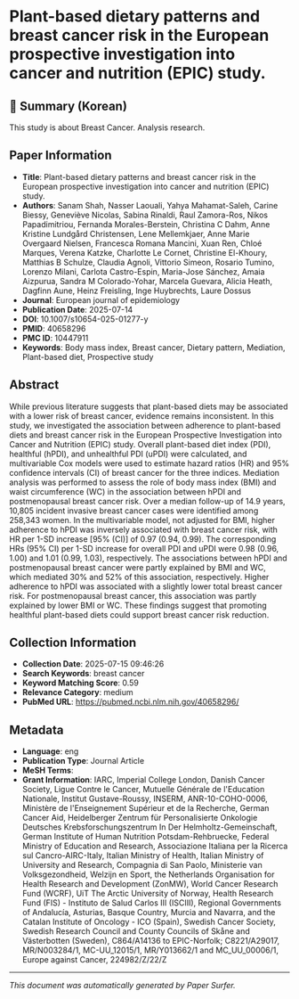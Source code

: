 # Plant-based dietary patterns and breast cancer risk in the European prospective investigation into cancer and nutrition (EPIC) study.

## 📝 Summary (Korean)
This study is about Breast Cancer. Analysis research.

## Paper Information
- **Title**: Plant-based dietary patterns and breast cancer risk in the European prospective investigation into cancer and nutrition (EPIC) study.
- **Authors**: Sanam Shah, Nasser Laouali, Yahya Mahamat-Saleh, Carine Biessy, Geneviève Nicolas, Sabina Rinaldi, Raul Zamora-Ros, Nikos Papadimitriou, Fernanda Morales-Berstein, Christina C Dahm, Anne Kristine Lundgård Christensen, Lene Mellemkjaer, Anne Marie Overgaard Nielsen, Francesca Romana Mancini, Xuan Ren, Chloé Marques, Verena Katzke, Charlotte Le Cornet, Christine El-Khoury, Matthias B Schulze, Claudia Agnoli, Vittorio Simeon, Rosario Tumino, Lorenzo Milani, Carlota Castro-Espin, Maria-Jose Sánchez, Amaia Aizpurua, Sandra M Colorado-Yohar, Marcela Guevara, Alicia Heath, Dagfinn Aune, Heinz Freisling, Inge Huybrechts, Laure Dossus
- **Journal**: European journal of epidemiology
- **Publication Date**: 2025-07-14
- **DOI**: 10.1007/s10654-025-01277-y
- **PMID**: 40658296
- **PMC ID**: 10447911
- **Keywords**: Body mass index, Breast cancer, Dietary pattern, Mediation, Plant-based diet, Prospective study

## Abstract
While previous literature suggests that plant-based diets may be associated with a lower risk of breast cancer, evidence remains inconsistent. In this study, we investigated the association between adherence to plant-based diets and breast cancer risk in the European Prospective Investigation into Cancer and Nutrition (EPIC) study. Overall plant-based diet index (PDI), healthful (hPDI), and unhealthful PDI (uPDI) were calculated, and multivariable Cox models were used to estimate hazard ratios (HR) and 95% confidence intervals (CI) of breast cancer for the three indices. Mediation analysis was performed to assess the role of body mass index (BMI) and waist circumference (WC) in the association between hPDI and postmenopausal breast cancer risk. Over a median follow-up of 14.9 years, 10,805 incident invasive breast cancer cases were identified among 258,343 women. In the multivariable model, not adjusted for BMI, higher adherence to hPDI was inversely associated with breast cancer risk, with HR per 1-SD increase [95% (CI)] of 0.97 (0.94, 0.99). The corresponding HRs (95% CI) per 1-SD increase for overall PDI and uPDI were 0.98 (0.96, 1.00) and 1.01 (0.99, 1.03), respectively. The associations between hPDI and postmenopausal breast cancer were partly explained by BMI and WC, which mediated 30% and 52% of this association, respectively. Higher adherence to hPDI was associated with a slightly lower total breast cancer risk. For postmenopausal breast cancer, this association was partly explained by lower BMI or WC. These findings suggest that promoting healthful plant-based diets could support breast cancer risk reduction.

## Collection Information
- **Collection Date**: 2025-07-15 09:46:26
- **Search Keywords**: breast cancer
- **Keyword Matching Score**: 0.59
- **Relevance Category**: medium
- **PubMed URL**: https://pubmed.ncbi.nlm.nih.gov/40658296/

## Metadata
- **Language**: eng
- **Publication Type**: Journal Article
- **MeSH Terms**: 
- **Grant Information**: IARC, Imperial College London, Danish Cancer Society, Ligue Contre le Cancer, Mutuelle Générale de l'Education Nationale, Institut Gustave-Roussy, INSERM, ANR-10-COHO-0006, Ministère de l'Enseignement Supérieur et de la Recherche, German Cancer Aid, Heidelberger Zentrum für Personalisierte Onkologie Deutsches Krebsforschungszentrum In Der Helmholtz-Gemeinschaft, German Institute of Human Nutrition Potsdam-Rehbruecke, Federal Ministry of Education and Research, Associazione Italiana per la Ricerca sul Cancro-AIRC-Italy, Italian Ministry of Health, Italian Ministry of University and Research, Compagnia di San Paolo, Ministerie van Volksgezondheid, Welzijn en Sport, the Netherlands Organisation for Health Research and Development (ZonMW), World Cancer Research Fund (WCRF), UiT The Arctic University of Norway, Health Research Fund (FIS) - Instituto de Salud Carlos III (ISCIII), Regional Governments of Andalucía, Asturias, Basque Country, Murcia and Navarra, and the Catalan Institute of Oncology - ICO (Spain), Swedish Cancer Society, Swedish Research Council and County Councils of Skåne and Västerbotten (Sweden), C864/A14136 to EPIC-Norfolk; C8221/A29017, MR/N003284/1, MC-UU_12015/1, MR/Y013662/1 and MC_UU_00006/1, Europe against Cancer, 224982/Z/22/Z

---
*This document was automatically generated by Paper Surfer.*
